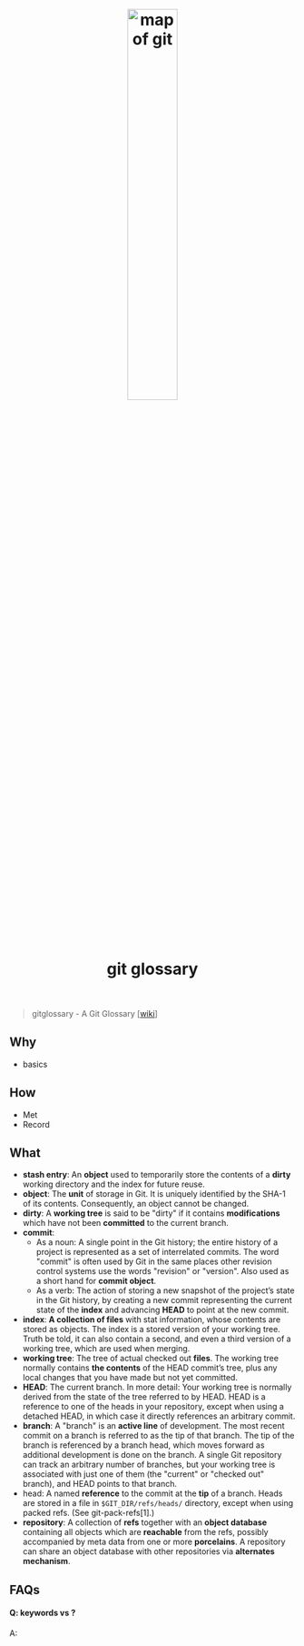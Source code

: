 <h1 align="center">
<br>
	<a href="https://git-scm.com/docs/gitglossary">
  <img src="https://i.imgur.com/cYQJCWR.png" alt="map of git" width=42%">
  </a>
  <br><br>
git glossary  
<br><br>
</h1>

> gitglossary - A Git Glossary [[wiki](https://git-scm.com/docs/gitglossary)]

## Why 

* basics

## How

* Met
* Record

## What 

* **stash entry**: An **object** used to temporarily store the contents of a **dirty** working directory and the index for future reuse.
* **object**: The **unit** of storage in Git. It is uniquely identified by the SHA-1 of its contents. Consequently, an object cannot be changed.
* **dirty**: A **working tree** is said to be "dirty" if it contains **modifications** which have not been **committed** to the current branch.
* **commit**: 
	* As a noun: A single point in the Git history; the entire history of a project is represented as a set of interrelated commits. The word "commit" is often used by Git in the same places other revision control systems use the words "revision" or "version". Also used as a short hand for **commit object**.
	* As a verb: The action of storing a new snapshot of the project’s state in the Git history, by creating a new commit representing the current state of the **index** and advancing **HEAD** to point at the new commit. 
* **index**: **A collection of files** with stat information, whose contents are stored as objects. The index is a stored version of your working tree. Truth be told, it can also contain a second, and even a third version of a working tree, which are used when merging.
* **working tree**: The tree of actual checked out **files**. The working tree normally contains **the contents** of the HEAD commit’s tree, plus any local changes that you have made but not yet committed.
* **HEAD**: The current branch. In more detail: Your working tree is normally derived from the state of the tree referred to by HEAD. HEAD is a reference to one of the heads in your repository, except when using a detached HEAD, in which case it directly references an arbitrary commit.
* **branch**: A "branch" is an **active line** of development. The most recent commit on a branch is referred to as the tip of that branch. The tip of the branch is referenced by a branch head, which moves forward as additional development is done on the branch. A single Git repository can track an arbitrary number of branches, but your working tree is associated with just one of them (the "current" or "checked out" branch), and HEAD points to that branch.
* head: A named **reference** to the commit at the **tip** of a branch. Heads are stored in a file in `$GIT_DIR/refs/heads/` directory, except when using packed refs. (See git-pack-refs[1].)
* **repository**: A collection of **refs** together with an **object database** containing all objects which are **reachable** from the refs, possibly accompanied by meta data from one or more **porcelains**. A repository can share an object database with other repositories via **alternates mechanism**.



## FAQs

#### Q: keywords vs ?

A: 


